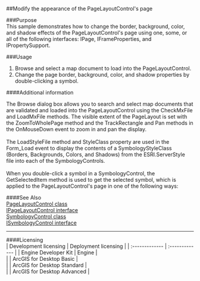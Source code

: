 ##Modify the appearance of the PageLayoutControl's page

###Purpose  
This sample demonstrates how to change the border, background, color, and shadow effects of the PageLayoutControl's page using one, some, or all of the following interfaces: IPage, IFrameProperties, and IPropertySupport.  


###Usage
1. Browse and select a map document to load into the PageLayoutControl.    
1. Change the page border, background, color, and shadow properties by double-clicking a symbol.  





####Additional information  
<div xmlns="http://www.w3.org/1999/xhtml" xmlns:my="http://schemas.microsoft.com/office/infopath/2003/myXSD/2006-02-10T23:25:53">The Browse dialog box allows you to search and select map documents that are validated and loaded into the PageLayoutControl using the CheckMxFile and LoadMxFile methods. The visible extent of the PageLayout is set with the ZoomToWholePage method and the TrackRectangle and Pan methods in the OnMouseDown event to zoom in and pan the display.</div>  
<div xmlns="http://www.w3.org/1999/xhtml" xmlns:my="http://schemas.microsoft.com/office/infopath/2003/myXSD/2006-02-10T23:25:53"> </div>  
<div xmlns="http://www.w3.org/1999/xhtml" xmlns:my="http://schemas.microsoft.com/office/infopath/2003/myXSD/2006-02-10T23:25:53">The LoadStyleFile method and StyleClass property are used in the Form_Load event to display the contents of a SymbologyStyleClass (Borders, Backgrounds, Colors, and Shadows) from the ESRI.ServerStyle file into each of the SymbologyControls. </div>  
<div xmlns="http://www.w3.org/1999/xhtml" xmlns:my="http://schemas.microsoft.com/office/infopath/2003/myXSD/2006-02-10T23:25:53"> </div>  
<div xmlns="http://www.w3.org/1999/xhtml" xmlns:my="http://schemas.microsoft.com/office/infopath/2003/myXSD/2006-02-10T23:25:53">When you double-click a symbol in a SymbologyControl, the GetSelectedItem method is used to get the selected symbol, which is applied to the PageLayoutControl's page in one of the following ways: </div>  


####See Also  
[PageLayoutControl class](http://desktopdev.arcgis.com/search/?q=PageLayoutControl%20class&p=0&language=en&product=arcobjects-sdk-dotnet&version=&n=15&collection=help)  
[IPageLayoutControl interface](http://desktopdev.arcgis.com/search/?q=IPageLayoutControl%20interface&p=0&language=en&product=arcobjects-sdk-dotnet&version=&n=15&collection=help)  
[SymbologyControl class](http://desktopdev.arcgis.com/search/?q=SymbologyControl%20class&p=0&language=en&product=arcobjects-sdk-dotnet&version=&n=15&collection=help)  
[ISymbologyControl interface](http://desktopdev.arcgis.com/search/?q=ISymbologyControl%20interface&p=0&language=en&product=arcobjects-sdk-dotnet&version=&n=15&collection=help)  


---------------------------------

####Licensing  
| Development licensing | Deployment licensing | 
| :------------- | :------------- | 
| Engine Developer Kit | Engine |  
|  | ArcGIS for Desktop Basic |  
|  | ArcGIS for Desktop Standard |  
|  | ArcGIS for Desktop Advanced |  


